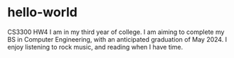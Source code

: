 # hello-world
CS3300 HW4
I am in my third year of college. I am aiming to complete my BS in Computer Engineering, with an anticipated graduation of May 2024. I enjoy listening to rock music, and reading when I have time.

